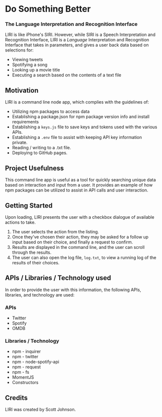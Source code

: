 # Do Something Better
### The Language Interpretation and Recognition Interface

LIRI is like iPhone's SIRI. However, while SIRI is a Speech Interpretation and Recognition Interface, LIRI is a _Language_ Interpretation and Recognition Interface that takes in parameters, and gives a user back data based on selections for:  
* Viewing tweets
* Spotifying a song
* Looking up a movie title
* Executing a search based on the contents of a text file

## Motivation
LIRI is a command line node app, which complies with the guidelines of:
* Utilizing npm packages to access data
* Establishing a package.json for npm package version info and install requirements
* Establishing a `keys.js` file to save keys and tokens used with the various APIs.
* Establishing a `.env` file to assist with keeping API key information private.
* Reading / writing to a .txt file.
* Deploying to GitHub pages.

## Project Usefulness
This command line app is useful as a tool for quickly searching unique data based on interaction and input from a user.  It provides an example of how npm packages can be utilized to assist in API calls and user interaction.

## Getting Started
Upon loading, LIRI presents the user with a checkbox dialogue of available actions to take.

1.  The user selects the action from the listing.
2.  Once they've chosen their action, they may be asked for a follow up input based on their choice, and finally a request to confirm.
3.  Results are displayed in the command line, and the user can scroll through the results.
4.  The user can also open the log file, `log.txt`, to view a running log of the results of their choices.

## APIs / Libraries / Technology used
In order to provide the user with this information, the following APIs, libraries, and technology are used:

### APIs
* Twitter
* Spotify
* OMDB

### Libraries / Technology
* npm - inquirer
* npm - twitter
* npm - node-spotify-api
* npm - request
* npm - fs
* MomentJS
* Constructors

## Credits
LIRI was created by Scott Johnson.